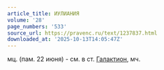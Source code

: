 ```yaml
---
article_title: ИУЛИАНИЯ
volume: '28'
page_numbers: '533'
source_url: https://pravenc.ru/text/1237837.html
downloaded_at: '2025-10-13T14:05:47Z'
---
```


мц. (пам. 22 июня) - см. в ст. [Галактион,](<https://pravenc.ru/text/Галактион .html>) мч.
